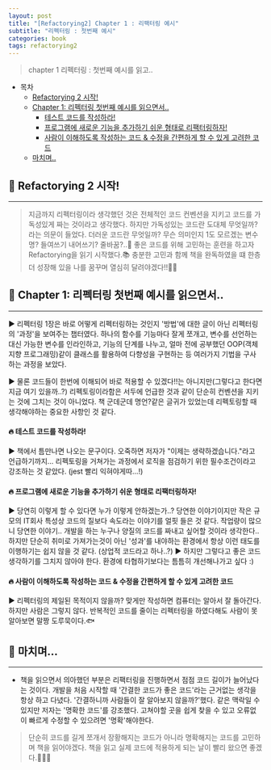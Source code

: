 ```yaml
---
layout: post
title: "[Refactorying2] Chapter 1 : 리팩터링 예시"
subtitle: "리펙터링 : 첫번째 예시"
categories: book
tags: refactorying2
---
```


> chapter 1 리펙터링 : 첫번째 예시를 읽고..

<!---more--->

- 목차
  - [Refactorying 2 시작!](#-refactorying-2-시작)
  - [Chapter 1: 리펙터링 첫번째 예시를 읽으면서..](#-chapter-1-리펙터링-첫번째-예시를-읽으면서)
    - [테스트 코드를 작성하라!](#-테스트-코드를-작성하라)
    - [프로그램에 새로운 기능을 추가하기 쉬운 형태로 리팩터링하자!](#-프로그램에-새로운-기능을-추가하기-쉬운-형태로-리팩터링하자)
    - [사람이 이해하도록 작성하는 코드 & 수정을 간편하게 할 수 있게 고려한 코드](#-사람이-이해하도록-작성하는-코드--수정을-간편하게-할-수-있게-고려한-코드)
  - [마치며..](#-마치며)

## 📌 Refactorying 2 시작!

---

> 지금까지 리펙터링이라 생각했던 것은 전체적인 코드 컨벤션을 지키고 코드를 가독성있게 짜는 것이라고 생각했다. 하지만 가독성있는 코드란 도대체 무엇일까? 라는 의문이 들었다. 더러운 코드란 무엇일까? 무슨 의미인지 1도 모르겠는 변수명? 들여쓰기 내어쓰기? 줄바꿈?..🧐
> 좋은 코드를 위해 고민하는 훈련을 하고자 Refactorying을 읽기 시작했다.📚 충분한 고민과 함께 책을 완독하였을 떄 한층 더 성장해 있을 나를 꿈꾸며 열심히 달려야겠다!!🏃🏻

## 📌 Chapter 1: 리펙터링 첫번째 예시를 읽으면서..

---

▶︎ 리펙터링 1장은 바로 어떻게 리펙터링하는 것인지 '방법'에 대한 글이 아닌 리펙터링의 '과정'을 보여주는 챕터였다. 하나의 함수를 기능마다 잘게 쪼개고, 변수를 선언하는 대신 가능한 변수를 인라인하고, 기능의 단계를 나누고, 얼마 전에 공부했던 OOP(객체 지향 프로그래밍)같이 클래스를 활용하여 다향성을 구현하는 등 여러가지 기법을 구사하는 과정을 보았다.

▶︎ 물론 코드들이 한번에 이해되어 바로 적용할 수 있겠다!!는 아니지만(그렇다고 한다면 지금 여기 있을까..?) 리펙토링이라함은 서두에 언급한 것과 같이 단순히 컨벤션을 지키는 것에 그치는 것이 아니었다. 책 군데군데 명언?같은 글귀가 있었는데 리펙토링할 때 생각해야하는 중요한 사항인 것 같다.

#### 🔥 테스트 코드를 작성하라!

▶︎ 책에서 틈만나면 나오는 문구이다. 오죽하면 저자가 "이제는 생략하겠습니다."라고 언급하기까지... 리펙토링을 거쳐가는 과정에서 로직을 점검하기 위한 필수조건이라고 강조하는 것 같았다. (jest 빨리 익혀야게따...!)

#### 🔥 프로그램에 새로운 기능을 추가하기 쉬운 형태로 리팩터링하자!

▶︎ 당연히 이렇게 할 수 있다면 누가 이렇게 안하겠는가..? 당연한 이야기이지만 작은 규모의 IT회사 특성상 코드의 질보다 속도라는 이야기를 얼핏 들은 것 같다. 작업량이 많으니 당연한 이야기..
개발을 하는 누구나 양질의 코드를 짜내고 싶어할 것이라 생각한다.. 하지만 단순히 취미로 가져가는것이 아닌 '성과'를 내야하는 환경에서 항상 이런 태도를 이행하기는 쉽지 않을 것 같다. (상업적 코드라고 하나..?)
▶︎ 하지만 그렇다고 좋은 코드 생각하기를 그치지 않아야 한다. 환경에 타협하기보다는 틈틈히 개선해나가고 싶다 :)

#### 🔥 사람이 이해하도록 작성하는 코드 & 수정을 간편하게 할 수 있게 고려한 코드

▶︎ 리펙터링의 제일된 목적이지 않을까? 맞게만 작성하면 컴퓨터는 알아서 잘 돌아간다. 하지만 사람은 그렇지 않다. 반복적인 코드를 줄이는 리펙터링을 하였다해도 사람이 못알아보면 말짱 도루묵이다.🐟

## 📌 마치며...

---

- 책을 읽으면서 의아했던 부분은 리팩터링을 진행하면서 점점 코드 길이가 늘어났다는 것이다. 개발을 처음 시작할 때 '간결한 코드가 좋은 코드'라는 근거없는 생각을 항상 하고 다녔다. '간결하니까 사람들이 잘 알아보지 않을까?'했다. 같은 맥락일 수 있지만 저자는 '명확한 코드'를 강조했다. 고쳐야할 곳을 쉽게 찾을 수 있고 오류없이 빠르게 수정할 수 있으려면 '명확'해야한다.

> 단순히 코드를 길게 쪼개서 장황해지는 코드가 아니라 명확해지는 코드를 고민하며 책을 읽어야겠다. 책을 읽고 실제 코드에 적용하게 되는 날이 빨리 왔으면 좋겠다.👨🏻‍💻
